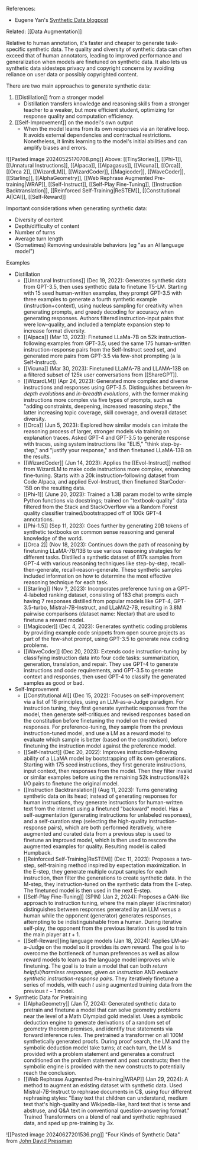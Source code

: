 References:
- Eugene Yan's [Synthetic Data blogpost](https://eugeneyan.com/writing/synthetic/)

Related: [[Data Augmentation]]

Relative to human annotation, it's faster and cheaper to generate task-specific synthetic data. The quality and diversity of synthetic data can often exceed that of human annotators, leading to improved performance and generalization when models are finetuned on synthetic data. It also lets us synthetic data sidesteps privacy and copyright concerns by avoiding reliance on user data or possibly copyrighted content.

There are two main approaches to generate synthetic data:
1. [[Distillation]] from a stronger model
	- Distillation transfers knowledge and reasoning skills from a stronger teacher to a weaker, but more efficient student, optimizing for response quality and computation efficiency.
2. [[Self-Improvement]] on the model's own output
	- When the model learns from its own responses via an iterative loop. It avoids external dependencies and contractual restrictions. Nonetheless, it limits learning to the model's initial abilities and can amplify biases and errors.

![[Pasted image 20240525170708.png]]
Above: [[TinyStories]], [[Phi-1]], [[Unnatural Instructions]], [[Alpaca]], [[Alpagasus]], [[Vicuna]], [[Orca]], [[Orca 2]], [[WizardLM]], [[WizardCoder]], [[Magicoder]], [[WaveCoder]], [[Starling]], [[AlphaGeometry]], [[Web Rephrase Augmented Pre-training|WRAP]], [[Self-Instruct]], [[Self-Play Fine-Tuning]], [[Instruction Backtranslation]], [[Reinforced Self-Training|ReSTEM]], [[Constitutional AI|CAI]], [[Self-Reward]]

Important considerations when generating synthetic data:
- Diversity of content
- Depth/difficulty of content
- Number of turns
- Average turn length
- (Sometimes) Removing undesirable behaviors (eg "as an AI language model")

Examples
- Distillation
	- [[Unnatural Instructions]] (Dec 19, 2022): Generates synthetic data from GPT-3.5, then uses synthetic data to finetune T5-LM. Starting with 15 seed human-written examples, they prompt GPT-3.5 with three examples to generate a fourth synthetic example (instruction+context), using nucleus sampling for creativity when generating prompts, and greedy decoding for accuracy when generating responses. Authors filtered instruction-input pairs that were low-quality, and included a template expansion step to increase format diversity.
	- [[Alpaca]] (Mar 13, 2023): Finetuned LLaMa-7B on 52k instruction-following examples from GPT-3.5; used the same 175 human-written instruction-response pairs from the Self-Instruct seed set, and generated more pairs from GPT-3.5 via few-shot prompting (a la Self-Instruct).
	- [[Vicuna]] (Mar 30, 2023): Finetuned LLaMA-7B and LLAMA-13B on a filtered subset of 125k user conversations from [[ShareGPT]].
	- [[WizardLM]] (Apr 24, 2023): Generated more complex and diverse instructions and responses using GPT-3.5. Distinguishes between *in-depth evolutions* and *in-breadth evolutions*, with the former making instructions more complex via five types of prompts, such as "adding constraints, deepening, increased reasoning steps," the latter increasing topic coverage, skill coverage, and overall dataset diversity.
	- [[Orca]] (Jun 5, 2023): Explored how similar models can imitate the reasoning process of larger, stronger models via training on explanation traces. Asked GPT-4 and GPT-3.5 to generate response with traces, using system instructions like "ELI5," "think step-by-step," and "justify your response," and then finetuned LLaMA-13B on the results.
	-  [[WizardCoder]] (Jun 14, 2023): Applies the [[Evol-Instruct]] method from WizardLM to make code instructions more complex, enhancing fine-tuning. Starts with a 20k instruction-following dataset from Code Alpaca, and applied Evol-Instruct, then finetuned StarCoder-15B on the resulting data.
	- [[Phi-1]] (June 20, 2023): Trained a 1.3B param model to write simple Python functions via docstrings; trained on "textbook-quality" data filtered from the Stack and StackOverflow via a Random Forest quality classifier trained/bootstrapped off of 100k GPT-4 annotations.
	- [[Phi-1.5]] (Sep 11, 2023): Goes further by generating 20B tokens of synthetic textbooks on common sense reasoning and general knowledge of the world.
	- [[Orca 2]] (Nov 18, 2023): Continues down the path of reasoning by finetuning LLaMA-7B/13B to use various reasoning strategies for different tasks. Distilled a synthetic dataset of 817k samples from GPT-4 with various reasoning techniques like step-by-step, recall-then-generate, recall-reason-generate. These synthetic samples included information on how to determine the most effective reasoning technique for each task.
	- [[Starling]] (Nov ?, 2023): Incorporates preference tuning on a GPT-4-labeled ranking dataset, consisting of 183 chat prompts each having 7 responses distilled from popular models like GPT-4, GPT-3.5-turbo, Mistral-7B-Instruct, and LLaMA2-7B, resulting in 3.8M pairwise comparisons (dataset name: Nectar) that are used to finetune a reward model.
	- [[Magicoder]] (Dec 4, 2023): Generates synthetic coding problems by providing example code snippets from open source projects as part of the few-shot prompt, using GPT-3.5 to generate new coding problems. 
	- [[WaveCoder]] (Dec 20, 2023): Extends code instruction-tuning by classifying instruction data into four code tasks: summarization, generation, translation, and repair. They use GPT-4 to generate instructions and code requirements, and GPT-3.5 to generate context and responses, then used GPT-4 to classify the generated samples as good or bad.
- Self-Improvement
	- [[Constitutional AI]] (Dec 15, 2022): Focuses on self-improvement via a list of 16 principles, using an LLM-as-a-Judge paradigm. For instruction tuning, they first generate synthetic responses from the model, then generate self-critiques and revised responses based on the constitution before finetuning the model on the revised responses. For preference-tuning, they sample from the previous instruction-tuned model, and use a LM as a reward model to evaluate which sample is better (based on the constitution), before finetuning the instruction model against the preference model.
	- [[Self-Instruct]] (Dec 20, 2022): Improves instruction-following ability of a LLaMA model by bootstrapping off its own generations. Starting with 175 seed instructions, they first generate instructions, input context, then responses from the model. Then they filter invalid or similar examples before using the remaining 52k instructions/82k I/O pairs to finetune the original model.
	- [[Instruction Backtranslation]] (Aug 11, 2023): Turns generating synthetic data on its head; instead of generating responses for human instructions, they generate instructions for human-written text from the internet using a finetuned "backward" model. Has a self-augmentation (generating instructions for unlabeled responses), and a self-curation step (selecting the high-quality instruction-response pairs), which are both performed iteratively, where augmented and curated data from a previous step is used to finetune an improved model, which is then used to rescore the augmented examples for quality. Resulting model is called Humpback.
	- [[Reinforced Self-Training|ReSTEM]] (Dec 11, 2023): Proposes a two-step, self-training method inspired by expectation maximization. In the E-step, they generate multiple output samples for each instruction, then filter the generations to create synthetic data. In the M-step, they instruction-tuned on the synthetic data from the E-step. The finetuned model is then used in the next E-step.
	- [[Self-Play Fine-Tuning]] (SPIN) (Jan 2, 2024): Proposes a GAN-like approach to instruction tuning, where the main player (discriminator) distinguishes between responses generated by an LLM versus a human while the opponent (generator) generates responses, attempting to be indistinguishable from a human. During iterative self-play, the opponent from the previous iteration $t$ is used to train the main player at $t+1$. 
	- [[Self-Reward]]ing language models (Jan 18, 2024): Applies LM-as-a-Judge on the model so it provides its *own* reward. The goal is to overcome the bottleneck of human preferences as well as allow reward models to learn as the language model improves while finetuning. The goal is to train a model that can both *return helpful/harmless responses, given an instruction* AND *evaluate synthetic instruction-response pairs*. They iteratively finetune a series of models, with each $t$ using augmented training data from the previous $t-1$ model.
- Synthetic Data for Pretraining
	- [[AlphaGeometry]] (Jan 17, 2024): Generated synthetic data to pretrain and finetune a model that can solve geometry problems near the level of a Math Olympiad gold medalist. Uses a symbolic deduction engine to generate derivations of a random set of geometry theorem premises, and identify true statements via forward inference rules. The pretrained a transformer on all 100M synthetically generated proofs. During proof search, the LM and the symbolic deduction model take turns; at each turn, the LM is provided with a problem statement and generates a construct conditioned on the problem statement and past constructs;  then the symbolic engine is provided with the new constructs to potentially reach the conclusion.
	- [[Web Rephrase Augmented Pre-training|WRAP]] (Jan 29, 2024): A method to augment an existing dataset with synthetic data. Used Mistral-7B-Instruct to rephrase documents in C$, using four different rephrasing styles: "Easy text that children can understand, medium text that's high-quality and Wikipedia-like, hard text that is terse and abstruse, and Q&A text in conventional question-answering format." Trained Transformers on a blend of real and synthetic rephrased data, and sped up pre-training by 3x.

![[Pasted image 20240627201536.png]]
"Four Kinds of Synthetic Data" from [John David Pressman](https://x.com/jd_pressman/status/1797396190210015716)
